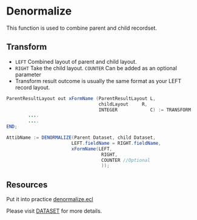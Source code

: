 # Denormalize

This function is used to combine parent and child recordset.

## Transform

- `LEFT` Combined layout of parent and child layout.
- `RIGHT` Take the child layout.
  `COUNTER` Can be added as an optional parameter
- Transform result outcome is usually the same format as your LEFT record layout.

```java
ParentResultLayout out xFormName (ParentResultLayout L,
                                  childLayout     R,
                                  INTEGER            C) := TRANSFORM
        ....
        ....
END;

AttibName := DENORMALIZE(Parent Dataset, child Dataset,
                        LEFT.fieldName = RIGHT.fieldName,
                        xFormName(LEFT,
                                   RIGHT,
                                   COUNTER //Optional
                                   ));
```

## Resources

Put it into practice [denormalize.ecl](https://ide.hpccsystems.com/workspaces/share/291d17d9-e5cb-4fac-83c2-ac5997c28a31)

Please visit [DATASET](https://hpccsystems.com/training/documentation/ecl-language-reference/html/DENORMALIZE.html) for more details.

